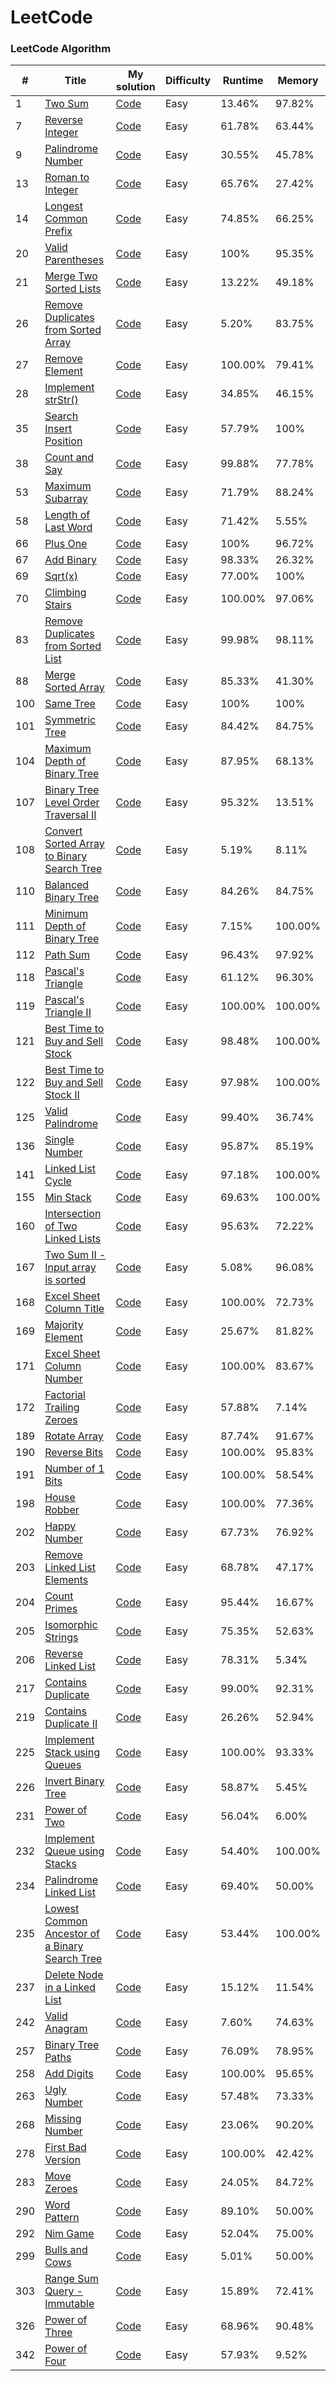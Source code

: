 LeetCode
========

### LeetCode Algorithm

| # | Title | My solution | Difficulty | Runtime | Memory |
|---| ----- | -------- | ---------- | ------- | ------ |
|1|[Two Sum](https://leetcode.com/problems/two-sum/)|[Code](https://github.com/l3ouu4n9/LeetCode/blob/master/algorithms/1.%20Two%20Sum.cpp)|Easy|13.46%|97.82%|
|7|[Reverse Integer](https://leetcode.com/problems/reverse-integer)|[Code](https://github.com/l3ouu4n9/LeetCode/blob/master/algorithms/7.%20Reverse%20Integer.py)|Easy|61.78%|63.44%|
|9|[Palindrome Number](https://leetcode.com/problems/palindrome-number)|[Code](https://github.com/l3ouu4n9/LeetCode/blob/master/algorithms/9.%20Palindrome%20Number.py)|Easy|30.55%|45.78%|
|13|[Roman to Integer](https://leetcode.com/problems/roman-to-integer)|[Code](https://github.com/l3ouu4n9/LeetCode/blob/master/algorithms/13.%20Roman%20to%20Integer.py)|Easy|65.76%|27.42%|
|14|[Longest Common Prefix](https://leetcode.com/problems/longest-common-prefix)|[Code](https://github.com/l3ouu4n9/LeetCode/blob/master/algorithms/14.%20Longest%20Common%20Prefix.py)|Easy|74.85%|66.25%|
|20|[Valid Parentheses](https://leetcode.com/problems/valid-parentheses)|[Code](https://github.com/l3ouu4n9/LeetCode/blob/master/algorithms/20.%20Valid%20Parentheses.cpp)|Easy|100%|95.35%|
|21|[Merge Two Sorted Lists](https://leetcode.com/problems/merge-two-sorted-lists/)|[Code](https://github.com/l3ouu4n9/LeetCode/blob/master/algorithms/21.%20Merge%20Two%20Sorted%20Lists.cpp)|Easy|13.22%|49.18%|
|26|[Remove Duplicates from Sorted Array](https://leetcode.com/problems/remove-duplicates-from-sorted-array/)|[Code](https://github.com/l3ouu4n9/LeetCode/blob/master/algorithms/26.%20Remove%20Duplicates%20from%20Sorted%20Array.cpp)|Easy|5.20%|83.75%|
|27|[Remove Element](https://leetcode.com/problems/remove-element/)|[Code](https://github.com/l3ouu4n9/LeetCode/blob/master/algorithms/27.%20Remove%20Element.cpp)|Easy|100.00%|79.41%|
|28|[Implement strStr()](https://leetcode.com/problems/implement-strstr/)|[Code](https://github.com/l3ouu4n9/LeetCode/blob/master/algorithms/28.%20Implement%20strStr().py)|Easy|34.85%|46.15%|
|35|[Search Insert Position](https://leetcode.com/problems/search-insert-position/)|[Code](https://github.com/l3ouu4n9/LeetCode/blob/master/algorithms/35.%20Search%20Insert%20Position.cpp)|Easy|57.79%|100%|
|38|[Count and Say](https://leetcode.com/problems/count-and-say/)|[Code](https://github.com/l3ouu4n9/LeetCode/blob/master/algorithms/38.%20Count%20and%20Say.cpp)|Easy|99.88%|77.78%|
|53|[Maximum Subarray](https://leetcode.com/problems/maximum-subarray/)|[Code](https://github.com/l3ouu4n9/LeetCode/blob/master/algorithms/53.%20Maximum%20Subarray.cpp)|Easy|71.79%|88.24%|
|58|[Length of Last Word](https://leetcode.com/problems/length-of-last-word/)|[Code](https://github.com/l3ouu4n9/LeetCode/blob/master/algorithms/58.%20Length%20of%20Last%20Word.cpp)|Easy|71.42%|5.55%|
|66|[Plus One](https://leetcode.com/problems/plus-one/)|[Code](https://github.com/l3ouu4n9/LeetCode/blob/master/algorithms/66.%20Plus%20One.cpp)|Easy|100%|96.72%|
|67|[Add Binary](https://leetcode.com/problems/add-binary/)|[Code](https://github.com/l3ouu4n9/LeetCode/blob/master/algorithms/67.%20Add%20Binary.py)|Easy|98.33%|26.32%|
|69|[Sqrt(x)](https://leetcode.com/problems/sqrtx/)|[Code](https://github.com/l3ouu4n9/LeetCode/blob/master/algorithms/69.%20Sqrt(x).cpp)|Easy|77.00%|100%|
|70|[Climbing Stairs](https://leetcode.com/problems/climbing-stairs/)|[Code](https://github.com/l3ouu4n9/LeetCode/blob/master/algorithms/70.%20Climbing%20Stairs.cpp)|Easy|100.00%|97.06%|
|83|[Remove Duplicates from Sorted List](https://leetcode.com/problems/remove-duplicates-from-sorted-list/)|[Code](https://leetcode.com/problems/remove-duplicates-from-sorted-list/)|Easy|99.98%|98.11%|
|88|[Merge Sorted Array](https://leetcode.com/problems/merge-sorted-array/)|[Code](https://github.com/l3ouu4n9/LeetCode/blob/master/algorithms/88.%20Merge%20Sorted%20Array.cpp)|Easy|85.33%|41.30%|
|100|[Same Tree](https://leetcode.com/problems/same-tree/)|[Code](https://github.com/l3ouu4n9/LeetCode/blob/master/algorithms/100.%20Same%20Tree.cpp)|Easy|100%|100%|
|101|[Symmetric Tree](https://leetcode.com/problems/symmetric-tree/)|[Code](https://github.com/l3ouu4n9/LeetCode/blob/master/algorithms/101.%20Symmetric%20Tree.cpp)|Easy|84.42%|84.75%|
|104|[Maximum Depth of Binary Tree](https://leetcode.com/problems/maximum-depth-of-binary-tree/)|[Code](https://github.com/l3ouu4n9/LeetCode/blob/master/algorithms/104.%20Maximum%20Depth%20of%20Binary%20Tree.cpp)|Easy|87.95%|68.13%|
|107|[Binary Tree Level Order Traversal II](https://leetcode.com/problems/binary-tree-level-order-traversal-ii/)|[Code](https://github.com/l3ouu4n9/LeetCode/blob/master/algorithms/107.%20Binary%20Tree%20Level%20Order%20Traversal%20II.cpp)|Easy|95.32%|13.51%|
|108|[Convert Sorted Array to Binary Search Tree](https://leetcode.com/problems/convert-sorted-array-to-binary-search-tree/)|[Code](https://github.com/l3ouu4n9/LeetCode/blob/master/algorithms/108.%20Convert%20Sorted%20Array%20to%20Binary%20Search%20Tree.cpp)|Easy|5.19%|8.11%|
|110|[Balanced Binary Tree](https://leetcode.com/problems/balanced-binary-tree/)|[Code](https://github.com/l3ouu4n9/LeetCode/blob/master/algorithms/110.%20Balanced%20Binary%20Tree.cpp)|Easy|84.26%|84.75%|
|111|[Minimum Depth of Binary Tree](https://leetcode.com/problems/minimum-depth-of-binary-tree/)|[Code](https://github.com/l3ouu4n9/LeetCode/blob/master/algorithms/111.%20Minimum%20Depth%20of%20Binary%20Tree.cpp)|Easy|7.15%|100.00%|
|112|[Path Sum](https://leetcode.com/problems/path-sum/)|[Code](https://github.com/l3ouu4n9/LeetCode/blob/master/algorithms/112.%20Path%20Sum.cpp)|Easy|96.43%|97.92%|
|118|[Pascal's Triangle](https://leetcode.com/problems/pascals-triangle/)|[Code](https://github.com/l3ouu4n9/LeetCode/blob/master/algorithms/118.%20Pascal's%20Triangle.cpp)|Easy|61.12%|96.30%|
|119|[Pascal's Triangle II](https://leetcode.com/problems/pascals-triangle-ii/)|[Code](https://github.com/l3ouu4n9/LeetCode/blob/master/algorithms/119.%20Pascal's%20Triangle%20II.cpp)|Easy|100.00%|100.00%|
|121|[Best Time to Buy and Sell Stock](https://leetcode.com/problems/best-time-to-buy-and-sell-stock/)|[Code](https://github.com/l3ouu4n9/LeetCode/blob/master/algorithms/121.%20Best%20Time%20to%20Buy%20and%20Sell%20Stock.cpp)|Easy|98.48%|100.00%|
|122|[Best Time to Buy and Sell Stock II](https://leetcode.com/problems/best-time-to-buy-and-sell-stock-ii/)|[Code](https://github.com/l3ouu4n9/LeetCode/blob/master/algorithms/122.%20Best%20Time%20to%20Buy%20and%20Sell%20Stock%20II.cpp)|Easy|97.98%|100.00%|
|125|[Valid Palindrome](https://leetcode.com/problems/valid-palindrome/)|[Code](https://github.com/l3ouu4n9/LeetCode/blob/master/algorithms/125.%20Valid%20Palindrome.cpp)|Easy|99.40%|36.74%|
|136|[Single Number](https://leetcode.com/problems/single-number/)|[Code](https://github.com/l3ouu4n9/LeetCode/blob/master/algorithms/136.%20Single%20Number.cpp)|Easy|95.87%|85.19%|
|141|[Linked List Cycle](https://leetcode.com/problems/linked-list-cycle/)|[Code](https://github.com/l3ouu4n9/LeetCode/blob/master/algorithms/141.%20Linked%20List%20Cycle.cpp)|Easy|97.18%|100.00%|
|155|[Min Stack](https://leetcode.com/problems/min-stack/)|[Code](https://github.com/l3ouu4n9/LeetCode/blob/master/algorithms/155.%20Min%20Stack.cpp)|Easy|69.63%|100.00%|
|160|[Intersection of Two Linked Lists](https://leetcode.com/problems/intersection-of-two-linked-lists/)|[Code](https://github.com/l3ouu4n9/LeetCode/blob/master/algorithms/160.%20Intersection%20of%20Two%20Linked%20Lists.cpp)|Easy|95.63%|72.22%|
|167|[Two Sum II - Input array is sorted](https://leetcode.com/problems/two-sum-ii-input-array-is-sorted/)|[Code](https://github.com/l3ouu4n9/LeetCode/blob/master/algorithms/167.%20Two%20Sum%20II%20-%20Input%20array%20is%20sorted.cpp)|Easy|5.08%|96.08%|
|168|[Excel Sheet Column Title](https://leetcode.com/problems/excel-sheet-column-title/)|[Code](https://github.com/l3ouu4n9/LeetCode/blob/master/algorithms/168.%20Excel%20Sheet%20Column%20Title.cpp)|Easy|100.00%|72.73%|
|169|[Majority Element](https://leetcode.com/problems/majority-element/)|[Code](https://github.com/l3ouu4n9/LeetCode/blob/master/algorithms/169.%20Majority%20Element.cpp)|Easy|25.67%|81.82%|
|171|[Excel Sheet Column Number](https://leetcode.com/problems/excel-sheet-column-number/)|[Code](https://github.com/l3ouu4n9/LeetCode/blob/master/algorithms/171.%20Excel%20Sheet%20Column%20Number.cpp)|Easy|100.00%|83.67%|
|172|[Factorial Trailing Zeroes](https://leetcode.com/problems/factorial-trailing-zeroes/)|[Code](https://github.com/l3ouu4n9/LeetCode/blob/master/algorithms/172.%20Factorial%20Trailing%20Zeroes.cpp)|Easy|57.88%|7.14%|
|189|[Rotate Array](https://leetcode.com/problems/rotate-array/)|[Code](https://github.com/l3ouu4n9/LeetCode/blob/master/algorithms/189.%20Rotate%20Array.cpp)|Easy|87.74%|91.67%|
|190|[Reverse Bits](https://leetcode.com/problems/reverse-bits/)|[Code](https://github.com/l3ouu4n9/LeetCode/blob/master/algorithms/190.%20Reverse%20Bits.cpp)|Easy|100.00%|95.83%|
|191|[Number of 1 Bits](https://leetcode.com/problems/number-of-1-bits/)|[Code](https://github.com/l3ouu4n9/LeetCode/blob/master/algorithms/191.%20Number%20of%201%20Bits.cpp)|Easy|100.00%|58.54%|
|198|[House Robber](https://leetcode.com/problems/house-robber/)|[Code](https://github.com/l3ouu4n9/LeetCode/blob/master/algorithms/198.%20House%20Robber.cpp)|Easy|100.00%|77.36%|
|202|[Happy Number](https://leetcode.com/problems/happy-number/)|[Code](https://github.com/l3ouu4n9/LeetCode/blob/master/algorithms/202.%20Happy%20Number.cpp)|Easy|67.73%|76.92%|
|203|[Remove Linked List Elements](https://leetcode.com/problems/remove-linked-list-elements/)|[Code](https://github.com/l3ouu4n9/LeetCode/blob/master/algorithms/203.%20Remove%20Linked%20List%20Elements.cpp)|Easy|68.78%|47.17%|
|204|[Count Primes](https://leetcode.com/problems/count-primes/)|[Code](https://github.com/l3ouu4n9/LeetCode/blob/master/algorithms/204.%20Count%20Primes.cpp)|Easy|95.44%|16.67%|
|205|[Isomorphic Strings](https://leetcode.com/problems/isomorphic-strings/)|[Code](https://github.com/l3ouu4n9/LeetCode/blob/master/algorithms/205.%20Isomorphic%20Strings.py)|Easy|75.35%|52.63%|
|206|[Reverse Linked List](https://leetcode.com/problems/reverse-linked-list/)|[Code](https://github.com/l3ouu4n9/LeetCode/blob/master/algorithms/206.%20Reverse%20Linked%20List.cpp)|Easy|78.31%|5.34%|
|217|[Contains Duplicate](https://leetcode.com/problems/contains-duplicate/)|[Code](https://github.com/l3ouu4n9/LeetCode/blob/master/algorithms/217.%20Contains%20Duplicate.cpp)|Easy|99.00%|92.31%|
|219|[Contains Duplicate II](https://leetcode.com/problems/contains-duplicate-ii/)|[Code](https://github.com/l3ouu4n9/LeetCode/blob/master/algorithms/219.%20Contains%20Duplicate%20II.cpp)|Easy|26.26%|52.94%|
|225|[Implement Stack using Queues](https://leetcode.com/problems/implement-stack-using-queues/)|[Code](https://github.com/l3ouu4n9/LeetCode/blob/master/algorithms/225.%20Implement%20Stack%20using%20Queues.cpp)|Easy|100.00%|93.33%|
|226|[Invert Binary Tree](https://leetcode.com/problems/invert-binary-tree/)|[Code](https://github.com/l3ouu4n9/LeetCode/blob/master/algorithms/226.%20Invert%20Binary%20Tree.cpp)|Easy|58.87%|5.45%|
|231|[Power of Two](https://leetcode.com/problems/power-of-two/)|[Code](https://github.com/l3ouu4n9/LeetCode/blob/master/algorithms/231.%20Power%20of%20Two.cpp)|Easy|56.04%|6.00%|
|232|[Implement Queue using Stacks](https://leetcode.com/problems/implement-queue-using-stacks/)|[Code](https://github.com/l3ouu4n9/LeetCode/blob/master/algorithms/232.%20Implement%20Queue%20using%20Stacks.cpp)|Easy|54.40%|100.00%|
|234|[Palindrome Linked List](https://leetcode.com/problems/palindrome-linked-list/)|[Code](https://github.com/l3ouu4n9/LeetCode/blob/master/algorithms/234.%20Palindrome%20Linked%20List.cpp)|Easy|69.40%|50.00%|
|235|[Lowest Common Ancestor of a Binary Search Tree](https://leetcode.com/problems/lowest-common-ancestor-of-a-binary-search-tree/)|[Code](https://github.com/l3ouu4n9/LeetCode/blob/master/algorithms/235.%20Lowest%20Common%20Ancestor%20of%20a%20Binary%20Search%20Tree.cpp)|Easy|53.44%|100.00%|
|237|[Delete Node in a Linked List](https://leetcode.com/problems/delete-node-in-a-linked-list/)|[Code](https://github.com/l3ouu4n9/LeetCode/blob/master/algorithms/237.%20Delete%20Node%20in%20a%20Linked%20List.cpp)|Easy|15.12%|11.54%|
|242|[Valid Anagram](https://leetcode.com/problems/valid-anagram/)|[Code](https://github.com/l3ouu4n9/LeetCode/blob/master/algorithms/242.%20Valid%20Anagram.cpp)|Easy|7.60%|74.63%|
|257|[Binary Tree Paths](https://leetcode.com/problems/binary-tree-paths/)|[Code](https://github.com/l3ouu4n9/LeetCode/blob/master/algorithms/257.%20Binary%20Tree%20Paths.cpp)|Easy|76.09%|78.95%|
|258|[Add Digits](https://leetcode.com/problems/add-digits/)|[Code](https://github.com/l3ouu4n9/LeetCode/blob/master/algorithms/258.%20Add%20Digits.cpp)|Easy|100.00%|95.65%|
|263|[Ugly Number](https://leetcode.com/problems/ugly-number/)|[Code](https://github.com/l3ouu4n9/LeetCode/blob/master/algorithms/263.%20Ugly%20Number.cpp)|Easy|57.48%|73.33%|
|268|[Missing Number](https://leetcode.com/problems/missing-number/)|[Code](https://github.com/l3ouu4n9/LeetCode/blob/master/algorithms/268.%20Missing%20Number.cpp)|Easy|23.06%|90.20%|
|278|[First Bad Version](https://leetcode.com/problems/first-bad-version/)|[Code](https://github.com/l3ouu4n9/LeetCode/blob/master/algorithms/278.%20First%20Bad%20Version.cpp)|Easy|100.00%|42.42%|
|283|[Move Zeroes](https://leetcode.com/problems/move-zeroes/)|[Code](https://github.com/l3ouu4n9/LeetCode/blob/master/algorithms/283.%20Move%20Zeroes.cpp)|Easy|24.05%|84.72%|
|290|[Word Pattern](https://leetcode.com/problems/word-pattern/)|[Code](https://github.com/l3ouu4n9/LeetCode/blob/master/algorithms/290.%20Word%20Pattern.py)|Easy|89.10%|50.00%|
|292|[Nim Game](https://leetcode.com/problems/nim-game/)|[Code](https://github.com/l3ouu4n9/LeetCode/blob/master/algorithms/292.%20Nim%20Game.cpp)|Easy|52.04%|75.00%|
|299|[Bulls and Cows](https://leetcode.com/problems/bulls-and-cows/)|[Code](https://github.com/l3ouu4n9/LeetCode/blob/master/algorithms/299.%20Bulls%20and%20Cows.py)|Easy|5.01%|50.00%|
|303|[Range Sum Query - Immutable](https://leetcode.com/problems/range-sum-query-immutable/)|[Code](https://github.com/l3ouu4n9/LeetCode/blob/master/algorithms/303.%20Range%20Sum%20Query%20-%20Immutable.cpp)|Easy|15.89%|72.41%|
|326|[Power of Three](https://leetcode.com/problems/power-of-three/)|[Code](https://github.com/l3ouu4n9/LeetCode/blob/master/algorithms/326.%20Power%20of%20Three.cpp)|Easy|68.96%|90.48%|
|342|[Power of Four](https://leetcode.com/problems/power-of-four/)|[Code](https://github.com/l3ouu4n9/LeetCode/blob/master/algorithms/342.%20Power%20of%20Four.cpp)|Easy|57.93%|9.52%|
